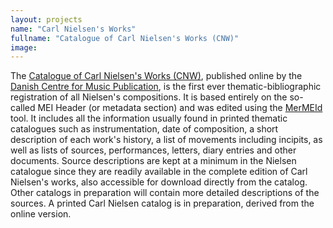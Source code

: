 ```yaml
---
layout: projects
name: "Carl Nielsen's Works"
fullname: "Catalogue of Carl Nielsen's Works (CNW)"
image:
---
```

The [Catalogue of Carl Nielsen's Works (CNW)](http://www.kb.dk/dcm/cnw/navigation.xq), published online by the [Danish Centre for Music Publication](http://www.kb.dk/en/nb/dcm/), is the first ever thematic-bibliographic registration of all Nielsen's compositions. It is based entirely on the so-called MEI Header (or metadata section) and was edited using the [MerMEId](http://music-encoding.org/tools/mermeid/) tool. It includes all the information usually found in printed thematic catalogues such as instrumentation, date of composition, a short description of each work's history, a list of movements including incipits, as well as lists of sources, performances, letters, diary entries and other documents. Source descriptions are kept at a minimum in the Nielsen catalogue since they are readily available in the complete edition of Carl Nielsen's works, also accessible for download directly from the catalog. Other catalogs in preparation will contain more detailed descriptions of the sources. A printed Carl Nielsen catalog is in preparation, derived from the online version.  
